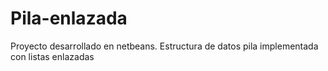 # Pila-enlazada

Proyecto desarrollado en netbeans. Estructura de datos pila implementada con listas enlazadas

